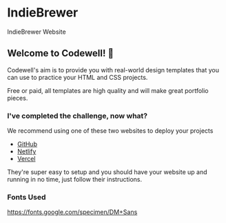 # IndieBrewer

IndieBrewer Website

## Welcome to Codewell! 👋

Codewell's aim is to provide you with real-world design templates that you can use to practice your HTML and CSS projects.

Free or paid, all templates are high quality and will make great portfolio pieces.

### I've completed the challenge, now what?

We recommend using one of these two websites to deploy your projects

- [GitHub](https://github.com/JohnCarloCanada/IndieBrewer)
- [Netlify](https://dynamic-crostata-3466a1.netlify.app/)
- [Vercel](https://indie-brewer.vercel.app/)

They're super easy to setup and you should have your website up and running in no time, just follow their instructions.

### Fonts Used

https://fonts.google.com/specimen/DM+Sans
